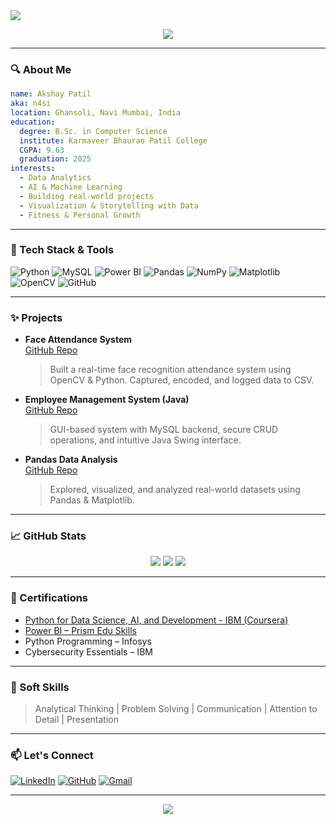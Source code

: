 
<!-- Header -->
<img src="https://capsule-render.vercel.app/api?type=waving&height=200&text=Hey!%20I'm%20Akshay%20Patil%20(%F0%9F%92%BB%20n4si)&fontAlign=40&fontColor=fff&colorTime=gradient" />

<p align="center">
  <img src="https://readme-typing-svg.demolab.com?font=Fira+Code&size=22&pause=1000&color=00F7FF&center=true&vCenter=true&width=800&lines=Aspiring+Data+Analyst+%7C+AI+Explorer;Python+%7C+SQL+%7C+Power+BI+%7C+Pandas;Top+Ranker+B.Sc.+CS+%7C+Class+of+2025;Solving+Real+World+Problems+with+Data;Let's+Connect+%F0%9F%9A%80" />
</p>

---

### 🔍 About Me

```yaml
name: Akshay Patil
aka: n4si
location: Ghansoli, Navi Mumbai, India
education:
  degree: B.Sc. in Computer Science
  institute: Karmaveer Bhaurao Patil College
  CGPA: 9.63
  graduation: 2025
interests:
  - Data Analytics
  - AI & Machine Learning
  - Building real-world projects
  - Visualization & Storytelling with Data
  - Fitness & Personal Growth
```

---

### 🧰 Tech Stack & Tools

![Python](https://img.shields.io/badge/Python-3776AB?style=for-the-badge&logo=python&logoColor=white)
![MySQL](https://img.shields.io/badge/MySQL-025E8C?style=for-the-badge&logo=mysql&logoColor=white)
![Power BI](https://img.shields.io/badge/Power_BI-F2C811?style=for-the-badge&logo=powerbi&logoColor=black)
![Pandas](https://img.shields.io/badge/Pandas-150458?style=for-the-badge&logo=pandas)
![NumPy](https://img.shields.io/badge/Numpy-013243?style=for-the-badge&logo=numpy&logoColor=white)
![Matplotlib](https://img.shields.io/badge/Matplotlib-006699?style=for-the-badge&logo=matplotlib&logoColor=white)
![OpenCV](https://img.shields.io/badge/OpenCV-5C3EE8?style=for-the-badge&logo=opencv&logoColor=white)
![GitHub](https://img.shields.io/badge/GitHub-181717?style=for-the-badge&logo=github)

---

### ✨ Projects

- **Face Attendance System**  
  [GitHub Repo](https://github.com/xpatilakshay/Face-Attendance-System.git)  
  > Built a real-time face recognition attendance system using OpenCV & Python. Captured, encoded, and logged data to CSV.

- **Employee Management System (Java)**  
  [GitHub Repo](https://github.com/xpatilakshay/Employee-Management-System-Java-Projects.git)  
  > GUI-based system with MySQL backend, secure CRUD operations, and intuitive Java Swing interface.

- **Pandas Data Analysis**  
  [GitHub Repo](https://github.com/xpatilakshay/Data-Analytics.git)  
  > Explored, visualized, and analyzed real-world datasets using Pandas & Matplotlib.

---

### 📈 GitHub Stats

<p align="center">
  <img src="https://github-readme-stats.vercel.app/api?username=xpatilakshay&show_icons=true&theme=tokyonight&count_private=true" />
  <img src="https://github-readme-streak-stats.herokuapp.com/?user=xpatilakshay&theme=tokyonight" />
  <img src="https://github-readme-stats.vercel.app/api/top-langs/?username=xpatilakshay&layout=compact&theme=tokyonight" />
</p>

---

### 🏅 Certifications

- [Python for Data Science, AI, and Development - IBM (Coursera)](https://coursera.org/share/d9d03966d7a7f3508f21be8fc6559da9)
- [Power BI – Prism Edu Skills](https://drive.google.com/file/d/1lFawJDBOnY3JIUAdqbsTcIP9Oux0kfSf/view?usp=sharing)
- Python Programming – Infosys
- Cybersecurity Essentials – IBM

---

### 🧠 Soft Skills

> Analytical Thinking | Problem Solving | Communication | Attention to Detail | Presentation

---

### 📫 Let's Connect

[![LinkedIn](https://img.shields.io/badge/LinkedIn-blue?style=for-the-badge&logo=linkedin&logoColor=white)](https://www.linkedin.com/in/xpatilakshay/)
[![GitHub](https://img.shields.io/badge/GitHub-100000?style=for-the-badge&logo=github&logoColor=white)](https://github.com/xpatilakshay)
[![Gmail](https://img.shields.io/badge/Email-D14836?style=for-the-badge&logo=gmail&logoColor=white)](mailto:xpatilakshay@gmail.com)

---

<p align="center">
  <img src="https://quotes-github-readme.vercel.app/api?type=horizontal&theme=tokyonight" />
</p>
